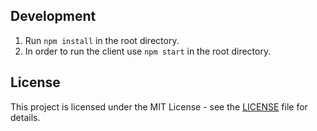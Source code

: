 ## Development

1. Run `npm install` in the root directory.
2. In order to run the client use `npm start` in the root directory.

## License
This project is licensed under the MIT License - see the [LICENSE](LICENSE) file for details.


